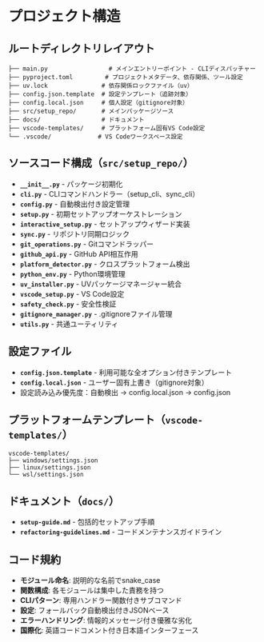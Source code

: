 # プロジェクト構造

## ルートディレクトリレイアウト

```
├── main.py                 # メインエントリーポイント - CLIディスパッチャー
├── pyproject.toml         # プロジェクトメタデータ、依存関係、ツール設定
├── uv.lock               # 依存関係ロックファイル（uv）
├── config.json.template  # 設定テンプレート（追跡対象）
├── config.local.json     # 個人設定（gitignore対象）
├── src/setup_repo/       # メインパッケージソース
├── docs/                 # ドキュメント
├── vscode-templates/     # プラットフォーム固有VS Code設定
└── .vscode/             # VS Codeワークスペース設定
```

## ソースコード構成（`src/setup_repo/`）

- **`__init__.py`** - パッケージ初期化
- **`cli.py`** - CLIコマンドハンドラー（setup_cli、sync_cli）
- **`config.py`** - 自動検出付き設定管理
- **`setup.py`** - 初期セットアップオーケストレーション
- **`interactive_setup.py`** - セットアップウィザード実装
- **`sync.py`** - リポジトリ同期ロジック
- **`git_operations.py`** - Gitコマンドラッパー
- **`github_api.py`** - GitHub API相互作用
- **`platform_detector.py`** - クロスプラットフォーム検出
- **`python_env.py`** - Python環境管理
- **`uv_installer.py`** - UVパッケージマネージャー統合
- **`vscode_setup.py`** - VS Code設定
- **`safety_check.py`** - 安全性検証
- **`gitignore_manager.py`** - .gitignoreファイル管理
- **`utils.py`** - 共通ユーティリティ

## 設定ファイル

- **`config.json.template`** - 利用可能な全オプション付きテンプレート
- **`config.local.json`** - ユーザー固有上書き（gitignore対象）
- 設定読み込み優先度：自動検出 → config.local.json → config.json

## プラットフォームテンプレート（`vscode-templates/`）

```
vscode-templates/
├── windows/settings.json
├── linux/settings.json
└── wsl/settings.json
```

## ドキュメント（`docs/`）

- **`setup-guide.md`** - 包括的セットアップ手順
- **`refactoring-guidelines.md`** - コードメンテナンスガイドライン

## コード規約

- **モジュール命名**: 説明的な名前でsnake_case
- **関数構成**: 各モジュールは集中した責務を持つ
- **CLIパターン**: 専用ハンドラー関数付きサブコマンド
- **設定**: フォールバック自動検出付きJSONベース
- **エラーハンドリング**: 情報的メッセージ付き優雅な劣化
- **国際化**: 英語コードコメント付き日本語インターフェース
